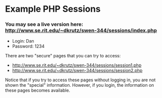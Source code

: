 # Example PHP Sessions

### You may see a live version here: http://www.se.rit.edu/~dkrutz/swen-344/sessions/index.php


- Login: Dan
- Password: 1234

There are two "secure" pages that you can try to access:

- http://www.se.rit.edu/~dkrutz/swen-344/sessions/session1.php
- http://www.se.rit.edu/~dkrutz/swen-344/sessions/session2.php

Notice that if you try to access these pages without logging in, you are not shown the "special" information. However, if you login, the information on these pages becomes available.
